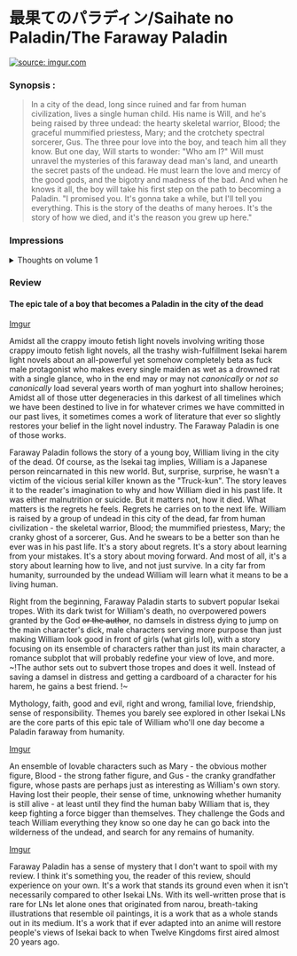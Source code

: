 # 最果てのパラディン/Saihate no Paladin/The Faraway Paladin

<a href="https://imgur.com/cy6i2cI"><img src="https://i.imgur.com/cy6i2cI.jpg?1" title="source: imgur.com" /></a>

### Synopsis : 
> In a city of the dead, long since ruined and far from human civilization, lives a single human child. His name is Will, and he's being raised by three undead: the hearty skeletal warrior, Blood; the graceful mummified priestess, Mary; and the crotchety spectral sorcerer, Gus. The three pour love into the boy, and teach him all they know. But one day, Will starts to wonder: "Who am I?" Will must unravel the mysteries of this faraway dead man's land, and unearth the secret pasts of the undead. He must learn the love and mercy of the good gods, and the bigotry and madness of the bad. And when he knows it all, the boy will take his first step on the path to becoming a Paladin. "I promised you. It's gonna take a while, but I'll tell you everything. This is the story of the deaths of many heroes. It's the story of how we died, and it's the reason you grew up here."


### Impressions

<details> 
  <summary > Thoughts on volume 1 </summary>
  <p> </p>
</details>


### Review 

#### __The epic tale of a boy that becomes a Paladin in the city of the dead__ 

[Imgur](https://i.imgur.com/cy6i2cI.jpg)


Amidst all the crappy imouto fetish light novels involving writing those crappy imouto fetish light novels, all the trashy wish-fulfillment Isekai harem light novels about an all-powerful yet somehow completely beta as fuck male protagonist who makes every single maiden as wet as a drowned rat with a single glance, who in the end may or may not *canonically* or *not so canonically*  load several years worth of man yoghurt into shallow heroines; Amidst all of those utter degeneracies in this darkest of all timelines which we have been destined to live in for whatever crimes we have committed in our past lives, it sometimes comes a work of literature that ever so slightly restores your belief in the light novel industry. The Faraway Paladin is one of those works. 

Faraway Paladin follows the story of a young boy, William living in the city of the dead. Of course, as the Isekai tag implies, William is a Japanese person reincarnated in this new world. But, surprise, surprise, he wasn't a victim of the vicious serial killer known as the "Truck-kun". The story leaves it to the reader's imagination to why and how William died in his past life. It was either malnutrition or suicide. But it matters not, how it died. What matters is the regrets he feels. Regrets he carries on to the next life. William is raised by a group of undead in this city of the dead, far from human civilization - the skeletal warrior, Blood; the mummified priestess, Mary; the cranky ghost of a sorcerer, Gus. And he swears to be a better son than he ever was in his past life. It's a story about regrets. It's a story about learning from your mistakes. It's a story about moving forward. And most of all, it's a story about learning how to live, and not just survive. In a city far from humanity, surrounded by the undead William will learn what it means to be a living human. 

Right from the beginning, Faraway Paladin starts to subvert popular Isekai tropes. With its dark twist for William's death, no overpowered powers granted by the God ~~or the author~~, no damsels in distress dying to jump on the main character's dick, male characters serving more purpose than just making William look good in front of girls (what girls lol), with a story focusing on its ensemble of characters rather than just its main character, a romance subplot that will probably redefine your view of love, and more. ~!The author sets out to subvert those tropes and does it well. Instead of saving a damsel in distress and getting a cardboard of a character for his harem, he gains a best friend. !~

Mythology, faith, good and evil, right and wrong, familial love, friendship, sense of responsibility. Themes you barely see explored in other Isekai LNs are the core parts of this epic tale of William who'll one day become a Paladin faraway from humanity.

[Imgur](https://i.imgur.com/Z6WrJGl.jpg)

An ensemble of lovable characters such as Mary - the obvious mother figure, Blood - the strong father figure, and Gus - the cranky grandfather figure, whose pasts are perhaps just as interesting as William's own story. Having lost their people, their sense of time, unknowing whether humanity is still alive - at least until they find the human baby William that is, they keep fighting a force bigger than themselves. They challenge the Gods and teach William everything they know so one day he can go back into the wilderness of the undead, and search for any remains of humanity. 

[Imgur](https://i.imgur.com/LqnicCP.jpg?1)

Faraway Paladin has a sense of mystery that I don't want to spoil with my review. I think it's something you, the reader of this review, should experience on your own. It's a work that stands its ground even when it isn't necessarily compared to other Isekai LNs. With its well-written prose that is rare for LNs let alone ones that originated from narou, breath-taking illustrations that resemble oil paintings, it is a work that as a whole stands out in its medium. It's a work that if ever adapted into an anime will restore people's views of Isekai back to when Twelve Kingdoms first aired almost 20 years ago.
